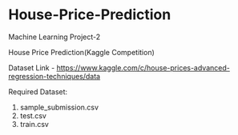 # House-Price-Prediction
Machine Learning Project-2

House Price Prediction(Kaggle Competition)

Dataset Link - https://www.kaggle.com/c/house-prices-advanced-regression-techniques/data

Required Dataset:
1. sample_submission.csv
2. test.csv
3. train.csv
